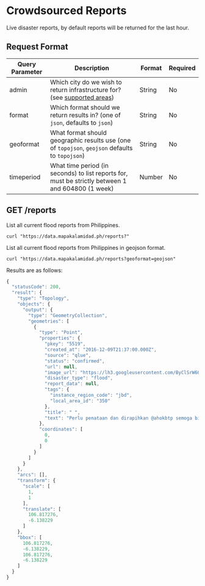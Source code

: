 # Crowdsourced Reports

Live disaster reports, by default reports will be returned for the last hour.

## Request Format

| Query Parameter | Description                                                                                               | Format | Required |
| --------------- | --------------------------------------------------------------------------------------------------------- | ------ | -------- |
| admin           | Which city do we wish to return infrastructure for? (see [supported areas](../general/supported-area.md)) | String | No       |
| format          | Which format should we return results in? (one of `json`, defaults to `json`)                             | String | No       |
| geoformat       | What format should geographic results use (one of `topojson`, `geojson` defaults to `topojson`)           | String | No       |
| timeperiod      | What time period (in seconds) to list reports for, must be strictly between 1 and 604800 (1 week)         | Number | No       |

## GET /reports

List all current flood reports from Philippines.

```
curl "https://data.mapakalamidad.ph/reports?"
```

List all current flood reports from Philippines in geojson format.

```
curl "https://data.mapakalamidad.ph/reports?geoformat=geojson"
```

Results are as follows:

```javascript
{
  "statusCode": 200,
  "result": {
    "type": "Topology",
    "objects": {
      "output": {
        "type": "GeometryCollection",
        "geometries": [
          {
            "type": "Point",
            "properties": {
              "pkey": "5519",
              "created_at": "2016-12-09T21:37:00.000Z",
              "source": "qlue",
              "status": "confirmed",
              "url": null,
              "image_url": "https://lh3.googleusercontent.com/ByClSrW6QhFkBxUhZo0rFt6eiVdvnEHisSzsgjaC9KxdGAQ6CYksTZRA1rcNP9cBGZiv6s4Vp5D8NzkAjPyrBs6c6R4h=s480-c",
              "disaster_type": "flood",
              "report_data": null,
              "tags": {
                "instance_region_code": "jbd",
                "local_area_id": "350"
              },
              "title": " ",
              "text": "Perlu penataan dan dirapihkan @ahokbtp semoga bisa lbh baik, bersih dan teratur"
            },
            "coordinates": [
              0,
              0
            ]
          }
        ]
      }
    },
    "arcs": [],
    "transform": {
      "scale": [
        1,
        1
      ],
      "translate": [
        106.817276,
        -6.138229
      ]
    },
    "bbox": [
      106.817276,
      -6.138229,
      106.817276,
      -6.138229
    ]
  }
}
```
